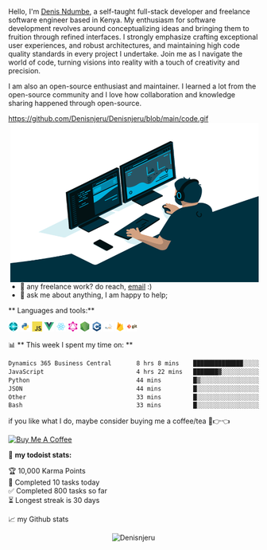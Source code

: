 Hello, I'm [Denis Ndumbe](https://github.com/Denisnjeru/), a self-taught full-stack developer and freelance software engineer based in Kenya. My enthusiasm for software development revolves around conceptualizing ideas and bringing them to fruition through refined interfaces. I strongly emphasize crafting exceptional user experiences, and robust architectures, and maintaining high code quality standards in every project I undertake. Join me as I navigate the world of code, turning visions into reality with a touch of creativity and precision.

I am also an open-source enthusiast and maintainer. I learned a lot from the open-source community and I love how collaboration and knowledge sharing happened through open-source.

https://github.com/Denisnjeru/Denisnjeru/blob/main/code.gif
  <img align="right" alt="GIF" src="https://github.com/Denisnjeru/Denisnjeru/blob/main/code.gif?raw=true" width="500" height="320" />
  
- 💼 any freelance work? do reach, [email](mailto:njerudenis0@gmail.com) :)
- 💬 ask me about anything, I am happy to help;

** Languages and tools:**  

<code><img height="20" src="https://raw.githubusercontent.com/github/explore/5…6d2f259a85bb405940/topics/bcsamples/bcsamples.png"></code>
<code><img height="20" src="https://raw.githubusercontent.com/github/explore/80688e429a7d4ef2fca1e82350fe8e3517d3494d/topics/python/python.png"></code>
<code><img height="20" src="https://raw.githubusercontent.com/github/explore/80688e429a7d4ef2fca1e82350fe8e3517d3494d/topics/javascript/javascript.png"></code>
<code><img height="20" src="https://raw.githubusercontent.com/github/explore/80688e429a7d4ef2fca1e82350fe8e3517d3494d/topics/vue/vue.png"></code>
<code><img height="20" src="https://raw.githubusercontent.com/github/explore/80688e429a7d4ef2fca1e82350fe8e3517d3494d/topics/react/react.png"></code>
<code><img height="20" src="https://raw.githubusercontent.com/github/explore/5c058a388828bb5fde0bcafd4bc867b5bb3f26f3/topics/graphql/graphql.png"></code>
<code><img height="20" src="https://raw.githubusercontent.com/github/explore/80688e429a7d4ef2fca1e82350fe8e3517d3494d/topics/nodejs/nodejs.png"></code>
<code><img height="20" src="https://raw.githubusercontent.com/github/explore/80688e429a7d4ef2fca1e82350fe8e3517d3494d/topics/cpp/cpp.png"></code>
<code><img height="20" src="https://raw.githubusercontent.com/github/explore/80688e429a7d4ef2fca1e82350fe8e3517d3494d/topics/mysql/mysql.png"></code>
<code><img height="20" src="https://raw.githubusercontent.com/github/explore/80688e429a7d4ef2fca1e82350fe8e3517d3494d/topics/firebase/firebase.png"></code>
<code><img height="20" src="https://raw.githubusercontent.com/github/explore/80688e429a7d4ef2fca1e82350fe8e3517d3494d/topics/git/git.png"></code>

📊 ** This week I spent my time on: **
<!--START_SECTION:waka-->

```txt
Dynamics 365 Business Central       8 hrs 8 mins    ██████████████░░░░░░░░░░░   56.46 %
JavaScript                          4 hrs 22 mins   ███████▓░░░░░░░░░░░░░░░░░   30.30 %
Python                              44 mins         █▒░░░░░░░░░░░░░░░░░░░░░░░   05.09 %
JSON                                44 mins         █░░░░░░░░░░░░░░░░░░░░░░░░   03.91 %
Other                               33 mins         █░░░░░░░░░░░░░░░░░░░░░░░░   03.91 %
Bash                                33 mins         █░░░░░░░░░░░░░░░░░░░░░░░░   03.88 %
```

<!--END_SECTION:waka-->

if you like what I do, maybe consider buying me a coffee/tea 🥺👉👈

<a href="https://www.buymeacoffee.com/denisndumbe" target="_blank"><img src="https://cdn.buymeacoffee.com/buttons/v2/default-red.png" alt="Buy Me A Coffee" width="150" ></a>

🚧 **my todoist stats:**
<!-- TODO-IST:START -->
🏆  10,000 Karma Points           
🌸  Completed 10 tasks today           
✅  Completed 800 tasks so far           
⏳  Longest streak is 30 days
<!-- TODO-IST:END -->


📈 my Github stats

<p align="center"> <img src="https://github-readme-stats.vercel.app/api?username=Denisnjeru&show_icons=true&theme=gotham" alt="Denisnjeru" />
